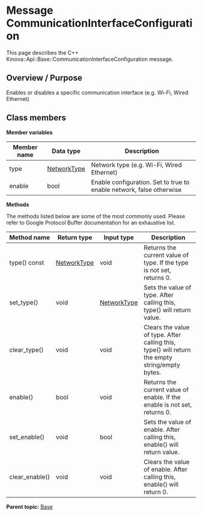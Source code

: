 # Message CommunicationInterfaceConfiguration

This page describes the C++ Kinova::Api::Base::CommunicationInterfaceConfiguration message.

## Overview / Purpose

Enables or disables a specific communication interface \(e.g. Wi-Fi, Wired Ethernet\)

## Class members

 **Member variables** 

|Member name|Data type|Description|
|-----------|---------|-----------|
|type| [NetworkType](enm_Base_NetworkType.md#)|Network type \(e.g. Wi-Fi, Wired Ethernet\)|
|enable|bool|Enable configuration. Set to true to enable network, false otherwise|

 **Methods** 

The methods listed below are some of the most commonly used. Please refer to Google Protocol Buffer documentation for an exhaustive list.

|Method name|Return type|Input type|Description|
|-----------|-----------|----------|-----------|
|type\(\) const| [NetworkType](enm_Base_NetworkType.md#)|void|Returns the current value of type. If the type is not set, returns 0.|
|set\_type\(\)|void| [NetworkType](enm_Base_NetworkType.md#)|Sets the value of type. After calling this, type\(\) will return value.|
|clear\_type\(\)|void|void|Clears the value of type. After calling this, type\(\) will return the empty string/empty bytes.|
|enable\(\)|bool|void|Returns the current value of enable. If the enable is not set, returns 0.|
|set\_enable\(\)|void|bool|Sets the value of enable. After calling this, enable\(\) will return value.|
|clear\_enable\(\)|void|void|Clears the value of enable. After calling this, enable\(\) will return 0.|

**Parent topic:** [Base](../references/summary_Base.md)

